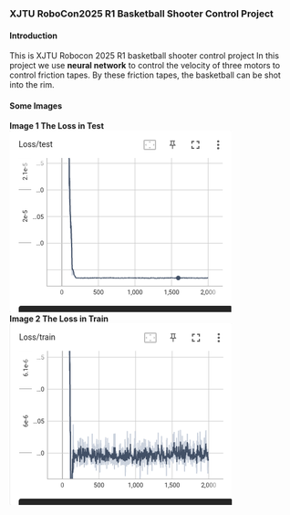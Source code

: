 ### XJTU RoboCon2025 R1 Basketball Shooter Control Project

#### Introduction

This is XJTU Robocon 2025 R1 basketball shooter control project 
In this project we use **neural network** to control the velocity of three motors to control friction tapes. By these friction tapes, the basketball can be shot into the rim.

#### Some Images
**Image 1 The Loss in Test**
![alt text](images/test_loss.png)<br>
**Image 2 The Loss in Train**
![alt text](images/train_loss.png)